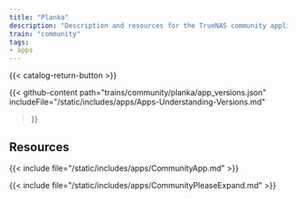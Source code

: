 ```yaml
---
title: "Planka"
description: "Description and resources for the TrueNAS community application called Planka."
train: "community"
tags:
- apps
---
```


{{< catalog-return-button >}}

{{< github-content 
    path="trains/community/planka/app_versions.json"
	includeFile="/static/includes/apps/Apps-Understanding-Versions.md"
>}}

## Resources

{{< include file="/static/includes/apps/CommunityApp.md" >}}

{{< include file="/static/includes/apps/CommunityPleaseExpand.md" >}}

<!--
<div class="docs-sections">

{{< doc-card title="<appname> Deployments" link="/resources/"
descr="How to deploy and configure the <appname> app." >}}

</div>
-->
